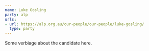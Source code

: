 ```yaml
---
name: Luke Gosling
party: alp
urls:
- url: https://alp.org.au/our-people/our-people/luke-gosling/
  type: party
---
```

Some verbiage about the candidate here.
